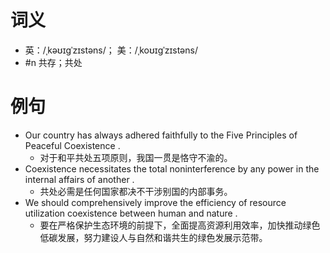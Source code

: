 # 词义
- 英：/ˌkəʊɪɡˈzɪstəns/； 美：/ˌkoʊɪɡˈzɪstəns/
- #n 共存；共处
# 例句
- Our country has always adhered faithfully to the Five Principles of Peaceful Coexistence .
	- 对于和平共处五项原则，我国一贯是恪守不渝的。
- Coexistence necessitates the total noninterference by any power in the internal affairs of another .
	- 共处必需是任何国家都决不干涉别国的内部事务。
- We should comprehensively improve the efficiency of resource utilization coexistence between human and nature .
	- 要在严格保护生态环境的前提下，全面提高资源利用效率，加快推动绿色低碳发展，努力建设人与自然和谐共生的绿色发展示范带。

